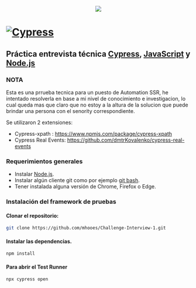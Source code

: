 <p align="center">
  <a href="https://www.linkedin.com/in/emiliano-adrian-palacio/"><img src="https://img.shields.io/badge/Emiliano%20 Palacio-LinkedIn-0077B5.svg" style="max-height: 300px;" style="max-height: 300px;"></a>
</p>

# [![Cypress](https://cloud.githubusercontent.com/assets/1268976/20607953/d7ae489c-b24a-11e6-9cc4-91c6c74c5e88.png)](https://www.cypress.io)

## Práctica entrevista técnica [Cypress](https://www.cypress.io), [JavaScript](https://developer.mozilla.org/es/docs/Web/JavaScript) y [Node.js](https://nodejs.org/en/)

### NOTA
Esta es una prrueba tecnica para un puesto de Automation SSR, he intentado resolverla en base a mi nivel de conocimiento e investigacion, lo cual queda mas que claro que no estoy a la altura de la solucion que puede brindar una persona con el senority correspondiente.

Se utilizaron 2 extensiones:
- Cypress-xpath : https://www.npmjs.com/package/cypress-xpath
- Cypress Real Events: https://github.com/dmtrKovalenko/cypress-real-events

### Requerimientos generales

- Instalar [Node.js](https://nodejs.org/es/download/).
- Instalar algún cliente git como por ejemplo [git bash](https://git-scm.com/downloads).
- Tener instalada alguna versión de Chrome, Firefox o Edge.

### Instalación del framework de pruebas

#### **Clonar el repositorio:**

```bash
git clone https://github.com/mhooes/Challenge-Interview-1.git
```

#### **Instalar las dependencias.**

```bash
npm install
```

#### **Para abrir el Test Runner**

```bash
npx cypress open
```
